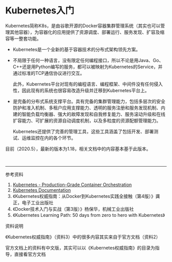 # Kubernetes入门

Kubernetes简称K8s，是由谷歌开源的Docker容器集群管理系统（其实也可以管理其他容器），为容器化的应用提供了资源调度、部署运行、服务发现、扩容及缩容等一整套功能。

* Kubernetes是一个全新的基于容器技术的分布式架构领先方案。

* 不局限于任何一种语言，没有限定任何编程接口，所以不论是用Java、Go、C++还是用Python编写的服务，都可以被映射为Kubernetes的Service，并通过标准的TCP通信协议进行交互。

  此外，Kubernetes平台对现有的编程语言、编程框架、中间件没有任何侵入性，因此现有的系统也很容易改造升级并迁移到Kubernetes平台上。

* 是完备的分布式系统支撑平台。具有完备的集群管理能力，包括多层次的安全防护和准入机制、多租户应用支撑能力、透明的服务注册和服务发现机制、内建的智能负载均衡器、强大的故障发现和自我修复能力、服务滚动升级和在线扩容能力、可扩展的资源自动调度机制，以及多粒度的资源配额管理能力。

  Kubernetes还提供了完善的管理工具，这些工具涵盖了包括开发、部署测试、运维监控在内的各个环节。

目前（2020.5），最新的版本为1.18，相关文档中的内容基本基于此版本。

<br>

---

参考资料

1. [Kubernetes - Production-Grade Container Orchestration](https://kubernetes.io/)
2. [Kubernetes Documentation](https://kubernetes.io/docs/home/)
3. 《Kubernetes权威指南：从Docker到Kubernetes实践全接触（第4版）》龚正，电子工业出版社
4. 《Docker技术入门与实战（第3版）》杨保华，机械工业出版社
5. 《Kubernetes Learning Path: 50 days from zero to hero with Kubernetes》

资料说明

《Kubernetes权威指南》（资料3）中的很多内容其实来自于官方文档（资料2）

官方文档上的资料有中文版，其实可以以《Kubernetes权威指南》的目录为指导，直接看官方文档